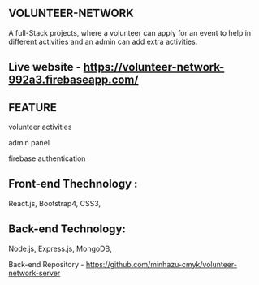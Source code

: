 ## VOLUNTEER-NETWORK
A full-Stack projects, where a volunteer can apply for an event to help in different activities and an admin can add extra activities.


## Live website -  https://volunteer-network-992a3.firebaseapp.com/

## FEATURE

volunteer activities

admin panel

firebase authentication


## Front-end Thechnology :

React.js, Bootstrap4, CSS3,

## Back-end Technology:

Node.js, Express.js, MongoDB,

Back-end Repository - https://github.com/minhazu-cmyk/volunteer-network-server



